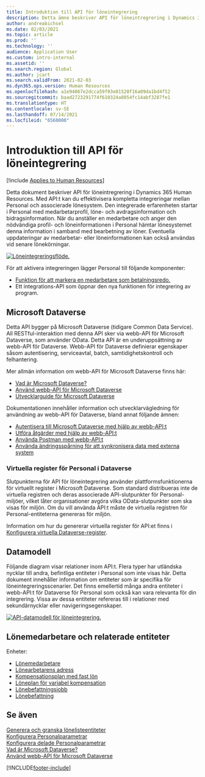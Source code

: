 ```yaml
---
title: Introduktion till API för löneintegrering
description: Detta ämne beskriver API för löneintregrering i Dynamics 365 Human Resources.
author: andreabichsel
ms.date: 02/03/2021
ms.topic: article
ms.prod: ''
ms.technology: ''
audience: Application User
ms.custom: intro-internal
ms.assetid: ''
ms.search.region: Global
ms.author: jcart
ms.search.validFrom: 2021-02-03
ms.dyn365.ops.version: Human Resources
ms.openlocfilehash: a1e94067e2dcca59f03e01520f16a09da1bd4f52
ms.sourcegitcommit: baad2723291774f610324a8054fc14abf3287fe1
ms.translationtype: HT
ms.contentlocale: sv-SE
ms.lasthandoff: 07/14/2021
ms.locfileid: "6560000"
---
```

# <a name="payroll-integration-api-introduction"></a>Introduktion till API för löneintegrering

[!include [Applies to Human Resources](../includes/applies-to-hr.md)]

Detta dokument beskriver API för löneintregrering i Dynamics 365 Human Resources. Med API:t kan du effektivisera kompletta integreringar mellan Personal och associerade lönesystem. Den integrerade erfarenheten startar i Personal med medarbetarprofil, löne- och avdragsinformation och bidragsinformation. När du anställer en medarbetare och anger den nödvändiga profil- och löneinformationen i Personal hämtar lönesystemet denna information i samband med bearbetning av löner. Eventuella uppdateringar av medarbetar- eller löneinformationen kan också användas vid senare lönekörningar.

[![Löneintegreringsflöde.](media/hr-admin-integration-payroll-api-introduction-flow.png)](media/hr-admin-integration-payroll-api-introduction-flow-2.png#lightbox)

För att aktivera integreringen lägger Personal till följande komponenter:

- [Funktion för att markera en medarbetare som betalningsredo.](hr-compensation-payroll.md)
- Ett integrations-API som öppnar den nya funktionen för integrering av program.

## <a name="microsoft-dataverse"></a>Microsoft Dataverse

Detta API bygger på Microsoft Dataverse (tidigare Common Data Service). All RESTful-interaktion med denna API sker via webb-API för Microsoft Dataverse, som använder OData. Detta API är en underuppsättning av webb-API för Dataverse. Webb-API för Dataverse definierar egenskaper såsom autentisering, serviceavtal, batch, samtidighetskontroll och felhantering.

Mer allmän information om webb-API för Microsoft Dataverse finns här:

- [Vad är Microsoft Dataverse?](/powerapps/maker/data-platform/data-platform-intro)
- [Använd webb-API för Microsoft Dataverse](/powerapps/developer/data-platform/webapi/overview)
- [Utvecklarguide för Microsoft Dataverse](/powerapps/developer/data-platform)

Dokumentationen innehåller information och utvecklarvägledning för användning av webb-API för Dataverse, bland annat följande ämnen:

- [Autentisera till Microsoft Dataverse med hjälp av webb-API:t](/powerapps/developer/data-platform/webapi/authenticate-web-api)
- [Utföra åtgärder med hjälp av webb-API:t](/powerapps/developer/data-platform/webapi/perform-operations-web-api)
- [Använda Postman med webb-API:t](/powerapps/developer/data-platform/webapi/use-postman-web-api)
- [Använda ändringsspårning för att synkronisera data med externa system](/powerapps/developer/data-platform/use-change-tracking-synchronize-data-external-systems)

### <a name="virtual-tables-for-human-resources-in-dataverse"></a>Virtuella register för Personal i Dataverse

Slutpunkterna för API för löneintegrering använder plattformsfunktionerna för virtuellt register i Microsoft Dataverse. Som standard distribueras inte de virtuella registren och deras associerade API-slutpunkter för Personal-miljöer, vilket låter organisationer avgöra vilka OData-slutpunkter som ska visas för miljön. Om du vill använda API:t måste de virtuella registren för Personal-entiteterna genereras för miljön.

Information om hur du genererar virtuella register för API:et finns i [Konfigurera virtuella Dataverse-register](./hr-admin-integration-common-data-service-virtual-entities.md).

## <a name="data-model"></a>Datamodell

Följande diagram visar relationer inom API:t. Flera typer har utländska nycklar till andra, befintliga entiteter i Personal som inte visas här. Detta dokument innehåller information om entiteter som är specifika för löneintegreringsscenarier. Det finns emellertid många andra entiteter i webb-API:t för Dataverse för Personal som också kan vara relevanta för din integrering. Vissa av dessa entiteter refereras till i relationer med sekundärnycklar eller navigeringsegenskaper.

[![API-datamodell för löneintegrering.](media/hr-admin-payroll-api-data-model.png)](media/hr-admin-payroll-api-data-model.png#lightbox)

## <a name="payroll-employee-and-related-entities"></a>Lönemedarbetare och relaterade entiteter

Enheter:

- [Lönemedarbetare](hr-admin-integration-payroll-api-payroll-employee.md)
- [Lönearbetarens adress](hr-admin-integration-payroll-api-payroll-worker-address.md)
- [Kompensationsplan med fast lön](hr-admin-integration-payroll-api-payroll-fixed-compensation-plan.md)
- [Löneplan för variabel kompensation](hr-admin-integration-payroll-api-payroll-variable-compensation-plan.md)
- [Lönebefattningsjobb](hr-admin-integration-payroll-api-payroll-position-job.md)
- [Lönebefattning](hr-admin-integration-payroll-api-payroll-position.md)

## <a name="see-also"></a>Se även

[Generera och granska lönelisteentiteter](hr-admin-integration-payroll-api-generate-review-entities.md)<br>
[Konfigurera Personalparametrar](hr-setup-parameters.md)<br>
[Konfigurera delade Personalparametrar](hr-setup-shared-parameters.md)<br>
[Vad är Microsoft Dataverse?](/powerapps/maker/data-platform/data-platform-intro)<br>
[Använd webb-API för Microsoft Dataverse](/powerapps/developer/data-platform/webapi/overview)<br>

[!INCLUDE[footer-include](../includes/footer-banner.md)]
